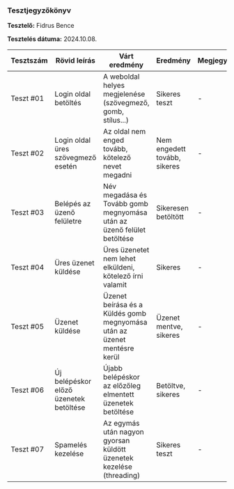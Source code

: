 ### Tesztjegyzőkönyv

**Tesztelő:** Fidrus Bence

**Tesztelés dátuma:** 2024.10.08.

Tesztszám | Rövid leírás | Várt eredmény | Eredmény | Megjegyzés
----------|--------------|---------------|----------|-----------
Teszt #01 | Login oldal betöltés | A weboldal helyes megjelenése (szövegmező, gomb, stílus...)  | Sikeres teszt | -
Teszt #02 | Login oldal üres szövegmező esetén | Az oldal nem enged tovább, kötelező nevet megadni | Nem engedett tovább, sikeres | -
Teszt #03 | Belépés az üzenő felületre | Név megadása és Tovább gomb megnyomása után az üzenő felület betöltése | Sikeresen betöltött | -
Teszt #04 | Üres üzenet küldése | Üres üzenetet nem lehet elküldeni, kötelező írni valamit | Sikeres | -
Teszt #05 | Üzenet küldése | Üzenet beírása és a Küldés gomb megnyomása után az üzenet mentésre kerül | Üzenet mentve, sikeres | -
Teszt #06 | Új belépéskor előző üzenetek betöltése | Újabb belépéskor az előzőleg elmentett üzenetek betöltése | Betöltve, sikeres | -
Teszt #07 | Spamelés kezelése | Az egymás után nagyon gyorsan küldött üzenetek kezelése (threading) | Sikeres teszt | -